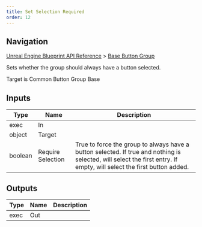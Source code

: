 ```yaml
---
title: Set Selection Required
order: 12
---
```

## Navigation

[Unreal Engine Blueprint API Reference](https://dev.epicgames.com/documentation/en-us/unreal-engine/BlueprintAPI) > [Base Button Group](https://dev.epicgames.com/documentation/en-us/unreal-engine/BlueprintAPI/BaseButtonGroup)

Sets whether the group should always have a button selected.

Target is Common Button Group Base

## Inputs

| Type | Name | Description |
| --- | --- | --- |
| exec | In |  |
| object | Target |  |
| boolean | Require Selection | True to force the group to always have a button selected. If true and nothing is selected, will select the first entry. If empty, will select the first button added. |

## Outputs

| Type | Name | Description |
| --- | --- | --- |
| exec | Out |  |
